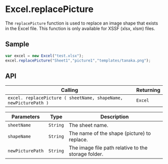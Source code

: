 # Excel.replacePicture

The `replacePicture` function is used to replace an image shape that exists in the Excel file. This function is only available for XSSF (xlsx, xlsm) files.

## Sample

```javascript
var excel = new Excel("test.xlsx");
excel.replacePicture("Sheet1","picture1","templates/tanaka.png");
```

## API

| Calling | Returning |
|---|---|
| `excel. replacePicture ( sheetName, shapeName, newPicturePath )` | `Excel` |

| Parameters | Type | Description |
|---|---|---|
| `sheetName` | `String` | The sheet name. |
| `shapeName` | `String` | The name of the shape (picture) to replace. |
| `newPicturePath` | `String` | The image file path relative to the storage folder. |